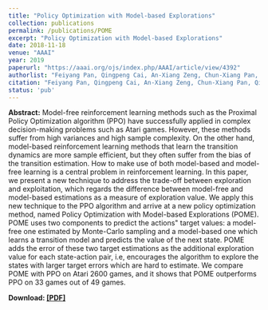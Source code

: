 ```yaml
---
title: "Policy Optimization with Model-based Explorations"
collection: publications
permalink: /publications/POME
excerpt: "Policy Optimization with Model-based Explorations"
date: 2018-11-18
venue: "AAAI"
year: 2019
paperurl: "https://aaai.org/ojs/index.php/AAAI/article/view/4392"
authorlist: "Feiyang Pan, Qingpeng Cai, An-Xiang Zeng, Chun-Xiang Pan, Qing Da, Hualin He, Qing He, Pingzhong Tang"
citation: "Feiyang Pan, Qingpeng Cai, An-Xiang Zeng, Chun-Xiang Pan, Qing Da, Hualin He, Qing He, Pingzhong Tang. Policy Optimization with Model-based Explorations. In AAAI 2019."
status: 'pub'
---
```

**Abstract:**
Model-free reinforcement learning methods such as the Proximal Policy Optimization algorithm (PPO) have successfully applied in complex decision-making problems such as Atari games. However, these methods suffer from high variances and high sample complexity. On the other hand, model-based reinforcement learning methods that learn the transition dynamics are more sample efficient, but they often suffer from the bias of the transition estimation. How to make use of both model-based and model-free learning is a central problem in reinforcement learning. In this paper, we present a new technique to address the trade-off between exploration and exploitation, which regards the difference between model-free and model-based estimations as a measure of exploration value. We apply this new technique to the PPO algorithm and arrive at a new policy optimization method, named Policy Optimization with Model-based Explorations (POME). POME uses two components to predict the actions" target values: a model-free one estimated by Monte-Carlo sampling and a model-based one which learns a transition model and predicts the value of the next state. POME adds the error of these two target estimations as the additional exploration value for each state-action pair, i.e, encourages the algorithm to explore the states with larger target errors which are hard to estimate. We compare POME with PPO on Atari 2600 games, and it shows that POME outperforms PPO on 33 games out of 49 games.

**Download: [[PDF]](https://aaai.org/ojs/index.php/AAAI/article/view/4392)**
